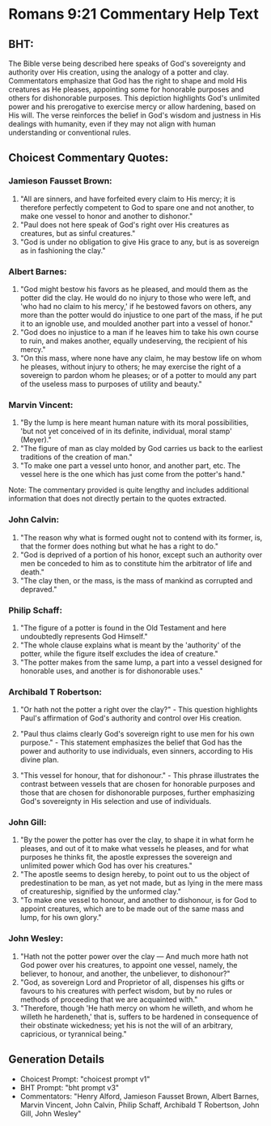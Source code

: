 # Romans 9:21 Commentary Help Text

## BHT:
The Bible verse being described here speaks of God's sovereignty and authority over His creation, using the analogy of a potter and clay. Commentators emphasize that God has the right to shape and mold His creatures as He pleases, appointing some for honorable purposes and others for dishonorable purposes. This depiction highlights God's unlimited power and his prerogative to exercise mercy or allow hardening, based on His will. The verse reinforces the belief in God's wisdom and justness in His dealings with humanity, even if they may not align with human understanding or conventional rules.

## Choicest Commentary Quotes:
### Jamieson Fausset Brown:
1. "All are sinners, and have forfeited every claim to His mercy; it is therefore perfectly competent to God to spare one and not another, to make one vessel to honor and another to dishonor."
2. "Paul does not here speak of God's right over His creatures as creatures, but as sinful creatures."
3. "God is under no obligation to give His grace to any, but is as sovereign as in fashioning the clay."

### Albert Barnes:
1. "God might bestow his favors as he pleased, and mould them as the potter did the clay. He would do no injury to those who were left, and 'who had no claim to his mercy,' if he bestowed favors on others, any more than the potter would do injustice to one part of the mass, if he put it to an ignoble use, and moulded another part into a vessel of honor."
2. "God does no injustice to a man if he leaves him to take his own course to ruin, and makes another, equally undeserving, the recipient of his mercy."
3. "On this mass, where none have any claim, he may bestow life on whom he pleases, without injury to others; he may exercise the right of a sovereign to pardon whom he pleases; or of a potter to mould any part of the useless mass to purposes of utility and beauty."

### Marvin Vincent:
1. "By the lump is here meant human nature with its moral possibilities, 'but not yet conceived of in its definite, individual, moral stamp' (Meyer)."
2. "The figure of man as clay molded by God carries us back to the earliest traditions of the creation of man."
3. "To make one part a vessel unto honor, and another part, etc. The vessel here is the one which has just come from the potter's hand."

Note: The commentary provided is quite lengthy and includes additional information that does not directly pertain to the quotes extracted.

### John Calvin:
1. "The reason why what is formed ought not to contend with its former, is, that the former does nothing but what he has a right to do."
2. "God is deprived of a portion of his honor, except such an authority over men be conceded to him as to constitute him the arbitrator of life and death."
3. "The clay then, or the mass, is the mass of mankind as corrupted and depraved."

### Philip Schaff:
1. "The figure of a potter is found in the Old Testament and here undoubtedly represents God Himself." 
2. "The whole clause explains what is meant by the 'authority' of the potter, while the figure itself excludes the idea of creature." 
3. "The potter makes from the same lump, a part into a vessel designed for honorable uses, and another is for dishonorable uses."

### Archibald T Robertson:
1. "Or hath not the potter a right over the clay?" - This question highlights Paul's affirmation of God's authority and control over His creation.

2. "Paul thus claims clearly God's sovereign right to use men for his own purpose." - This statement emphasizes the belief that God has the power and authority to use individuals, even sinners, according to His divine plan.

3. "This vessel for honour, that for dishonour." - This phrase illustrates the contrast between vessels that are chosen for honorable purposes and those that are chosen for dishonorable purposes, further emphasizing God's sovereignty in His selection and use of individuals.

### John Gill:
1. "By the power the potter has over the clay, to shape it in what form he pleases, and out of it to make what vessels he pleases, and for what purposes he thinks fit, the apostle expresses the sovereign and unlimited power which God has over his creatures."
2. "The apostle seems to design hereby, to point out to us the object of predestination to be man, as yet not made, but as lying in the mere mass of creatureship, signified by the unformed clay."
3. "To make one vessel to honour, and another to dishonour, is for God to appoint creatures, which are to be made out of the same mass and lump, for his own glory."


### John Wesley:
1. "Hath not the potter power over the clay — And much more hath not God power over his creatures, to appoint one vessel, namely, the believer, to honour, and another, the unbeliever, to dishonour?"
2. "God, as sovereign Lord and Proprietor of all, dispenses his gifts or favours to his creatures with perfect wisdom, but by no rules or methods of proceeding that we are acquainted with."
3. "Therefore, though 'He hath mercy on whom he willeth, and whom he willeth he hardeneth,' that is, suffers to be hardened in consequence of their obstinate wickedness; yet his is not the will of an arbitrary, capricious, or tyrannical being."


## Generation Details
- Choicest Prompt: "choicest prompt v1"
- BHT Prompt: "bht prompt v3"
- Commentators: "Henry Alford, Jamieson Fausset Brown, Albert Barnes, Marvin Vincent, John Calvin, Philip Schaff, Archibald T Robertson, John Gill, John Wesley"
